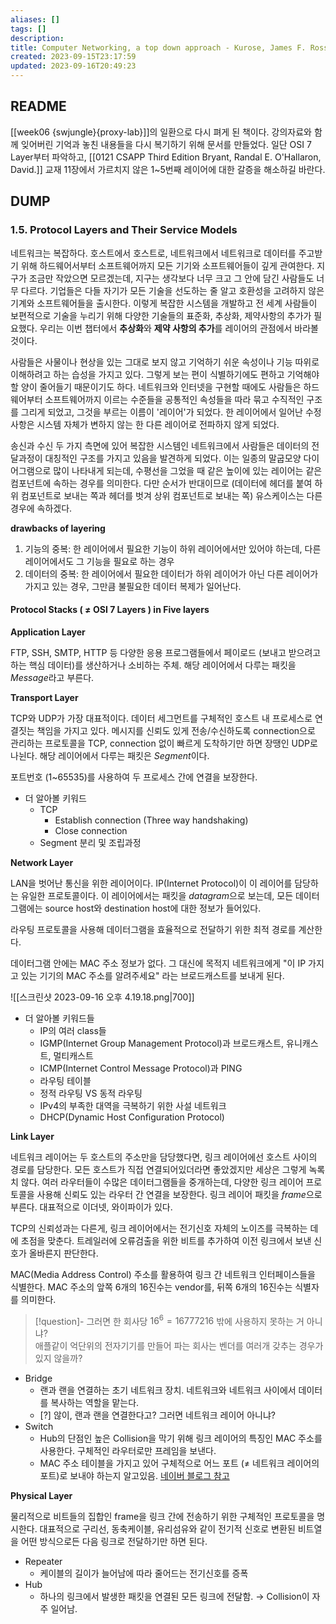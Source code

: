 ```yaml
---
aliases: []
tags: []
description: 
title: Computer Networking, a top down approach - Kurose, James F. Ross, Keith W.
created: 2023-09-15T23:17:59
updated: 2023-09-16T20:49:23
---
```


## README

[[week06 {swjungle}{proxy-lab}]]의 일환으로 다시 펴게 된 책이다. 강의자료와 함께 잊어버린 기억과 놓친 내용들을 다시 복기하기 위해 문서를 만들었다. 일단 OSI 7 Layer부터 파악하고, [[0121 CSAPP Third Edition Bryant, Randal E. O'Hallaron, David.]] 교재 11장에서 가르치지 않은 1~5번째 레이어에 대한 갈증을 해소하길 바란다.

## DUMP

### 1.5. Protocol Layers and Their Service Models

네트워크는 복잡하다. 호스트에서 호스트로, 네트워크에서 네트워크로 데이터를 주고받기 위해 하드웨어서부터 소프트웨어까지 모든 기기와 소프트웨어들이 깊게 관여한다. 지구가 조금만 작았으면 모르겠는데, 지구는 생각보다 너무 크고 그 안에 담긴 사람들도 너무 다르다. 기업들은 다들 자기가 모든 기술을 선도하는 줄 알고 호환성을 고려하지 않은 기계와 소프트웨어들을 출시한다. 이렇게 복잡한 시스템을 개발하고 전 세계 사람들이 보편적으로 기술을 누리기 위해 다양한 기술들의 표준화, 추상화, 제약사항의 추가가 필요했다. 우리는 이번 챕터에서 **추상화**와 **제약 사항의 추가**를 레이어의 관점에서 바라볼 것이다.

사람들은 사물이나 현상을 있는 그대로 보지 않고 기억하기 쉬운 속성이나 기능 따위로 이해하려고 하는 습성을 가지고 있다. 그렇게 보는 편이 식별하기에도 편하고 기억해야 할 양이 줄어들기 때문이기도 하다. 네트워크와 인터넷을 구현할 때에도 사람들은 하드웨어부터 소프트웨어까지 이르는 수준들을 공통적인 속성들을 따라 묶고 수직적인 구조를 그리게 되었고, 그것을 부르는 이름이 '레이어'가 되었다. 한 레이어에서 일어난 수정사항은 시스템 자체가 변하지 않는 한 다른 레이어로 전파하지 않게 되었다.

송신과 수신 두 가지 측면에 있어 복잡한 시스템인 네트워크에서 사람들은 데이터의 전달과정이 대칭적인 구조를 가지고 있음을 발견하게 되었다. 이는 일종의 말굽모양 다이어그램으로 많이 나타내게 되는데, 수평선을 그었을 때 같은 높이에 있는 레이어는 같은 컴포넌트에 속하는 경우를 의미한다. 다만 순서가 반대이므로 (데이터에 헤더를 붙여 하위 컴포넌트로 보내는 쪽과 헤더를 벗겨 상위 컴포넌트로 보내는 쪽) 유스케이스는 다른 경우에 속하겠다.

**drawbacks of layering**

1. 기능의 중복: 한 레이어에서 필요한 기능이 하위 레이어에서만 있어야 하는데, 다른 레이어에서도 그 기능을 필요로 하는 경우
2. 데이터의 중복: 한 레이어에서 필요한 데이터가 하위 레이어가 아닌 다른 레이어가 가지고 있는 경우, 그만큼 불필요한 데이터 복제가 일어난다.

#### Protocol Stacks ( ≠ OSI 7 Layers ) in Five layers

**Application Layer**

FTP, SSH, SMTP, HTTP 등 다양한 응용 프로그램들에서 페이로드 (보내고 받으려고 하는 핵심 데이터)를 생산하거나 소비하는 주체. 해당 레이어에서 다루는 패킷을 *Message*라고 부른다.

**Transport Layer**

TCP와 UDP가 가장 대표적이다. 데이터 세그먼트를 구체적인 호스트 내 프로세스로 연결짓는 책임을 가지고 있다. 메시지를 신뢰도 있게 전송/수신하도록 connection으로 관리하는 프로토콜을 TCP, connection 없이 빠르게 도착하기만 하면 장땡인 UDP로 나뉜다. 해당 레이어에서 다루는 패킷은 *Segment*이다.

포트번호 (1~65535)를 사용하여 두 프로세스 간에 연결을 보장한다. 

- 더 알아볼 키워드
	- TCP
		- Establish connection (Three way handshaking)
		- Close connection
	- Segment 분리 및 조립과정

**Network Layer**

LAN을 벗어난 통신을 위한 레이어이다. IP(Internet Protocol)이 이 레이어를 담당하는 유일한 프로토콜이다. 이 레이어에서는 패킷을 *datagram*으로 보는데, 모든 데이터그램에는 source host와 destination host에 대한 정보가 들어있다.

라우팅 프로토콜을 사용해 데이터그램을 효율적으로 전달하기 위한 최적 경로를 계산한다.

데이터그램 안에는 MAC 주소 정보가 없다. 그 대신에 목적지 네트워크에게 "이 IP 가지고 있는 기기의 MAC 주소를 알려주세요" 라는 브로드캐스트를 보내게 된다.

![[스크린샷 2023-09-16 오후 4.19.18.png|700]]  

- 더 알아볼 키워드들
	- IP의 여러 class들
	- IGMP(Internet Group Management Protocol)과 브로드캐스트, 유니캐스트, 멀티캐스트
	- ICMP(Internet Control Message Protocol)과 PING
	- 라우팅 테이블
	- 정적 라우팅 VS 동적 라우팅
	- IPv4의 부족한 대역을 극복하기 위한 사설 네트워크
	- DHCP(Dynamic Host Configuration Protocol)

**Link Layer**

네트워크 레이어는 두 호스트의 주소만을 담당했다면, 링크 레이어에선 호스트 사이의 경로를 담당한다. 모든 호스트가 직접 연결되어있더라면 좋았겠지만 세상은 그렇게 녹록치 않다. 여러 라우터들이 수많은 데이터그램들을 중개하는데, 다양한 링크 레이어 프로토콜을 사용해 신뢰도 있는 라우터 간 연결을 보장한다. 링크 레이어 패킷을 *frame*으로 부른다. 대표적으로 이더넷, 와이파이가 있다.

TCP의 신뢰성과는 다른게, 링크 레이어에서는 전기신호 자체의 노이즈를 극복하는 데에 초점을 맞춘다. 트레일러에 오류검출을 위한 비트를 추가하여 이전 링크에서 보낸 신호가 올바른지 판단한다.

MAC(Media Address Control) 주소를 활용하여 링크 간 네트워크 인터페이스들을 식별한다. MAC 주소의 앞쪽 6개의 16진수는 vendor를, 뒤쪽 6개의 16진수는 식별자를 의미한다. 

> [!question]- 그러면 한 회사당 $16^6=16777216$ 밖에 사용하지 못하는 거 아니냐?  
>  애플같이 억단위의 전자기기를 만들어 파는 회사는 벤더를 여러개 갖추는 경우가 있지 않을까?

- Bridge
	- 랜과 랜을 연결하는 초기 네트워크 장치. 네트워크와 네트워크 사이에서 데이터를 복사하는 역할을 맡는다.
	- [?] 않이, 랜과 랜을 연결한다고? 그러면 네트워크 레이어 아니냐?
- Switch
	- Hub의 단점인 높은 Collision을 막기 위해 링크 레이어의 특징인 MAC 주소를 사용한다. 구체적인 라우터로만 프레임을 보낸다.
	- MAC 주소 테이블을 가지고 있어 구체적으로 어느 포트 (≠ 네트워크 레이어의 포트)로 보내야 하는지 알고있음. [네이버 블로그 참고](https://m.post.naver.com/viewer/postView.nhn?volumeNo=9327793&memberNo=15488377)

**Physical Layer**

물리적으로 비트들의 집합인 frame을 링크 간에 전송하기 위한 구체적인 프로토콜을 명시한다. 대표적으로 구리선, 동축케이블, 유리섬유와 같이 전기적 신호로 변환된 비트열을 어떤 방식으로든 다음 링크로 전달하기만 하면 된다.

- Repeater
	- 케이블의 길이가 늘어남에 따라 줄어드는 전기신호를 증폭
- Hub
	- 하나의 링크에서 발생한 패킷을 연결된 모든 링크에 전달함. → Collision이 자주 일어남.
